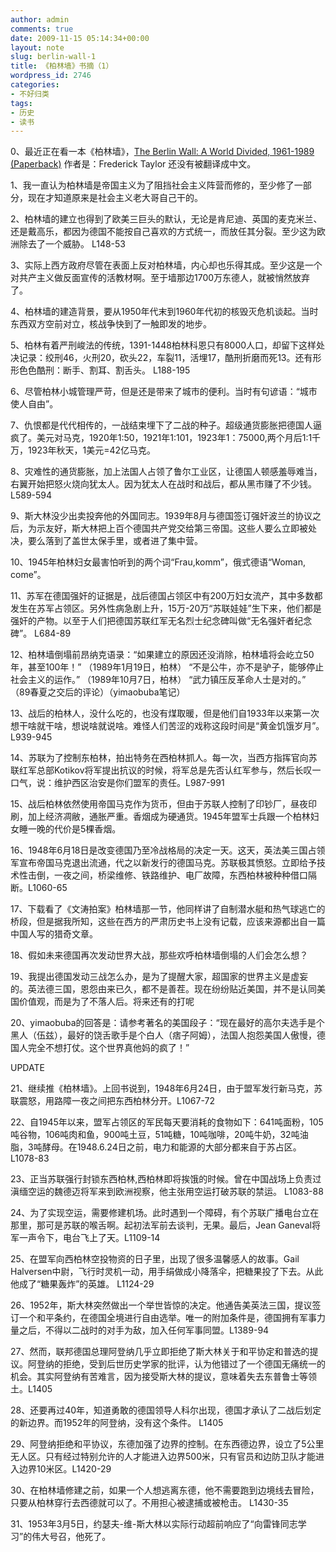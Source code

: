```yaml
---
author: admin
comments: true
date: 2009-11-15 05:14:34+00:00
layout: note
slug: berlin-wall-1
title: 《柏林墙》书摘（1）
wordpress_id: 2746
categories:
- 不好归类
tags:
- 历史
- 读书
---
```


0、最近正在看一本《柏林墙》，[The Berlin Wall: A World Divided, 1961-1989 (Paperback)](http://www.amazon.com/Berlin-Wall-World-Divided-1961-1989/dp/0060786140/ref=sr_1_1?ie=UTF8&s=books&qid=1258356356&sr=1-1) 作者是：Frederick Taylor 还没有被翻译成中文。

1、我一直认为柏林墙是帝国主义为了阻挡社会主义阵营而修的，至少修了一部分，现在才知道原来是社会主义老大哥自己干的。  

2、柏林墙的建立也得到了欧美三巨头的默认，无论是肯尼迪、英国的麦克米兰、还是戴高乐，都因为德国不能按自己喜欢的方式统一，而放任其分裂。至少这为欧洲除去了一个威胁。 L148-53

3、实际上西方政府尽管在表面上反对柏林墙，内心却也乐得其成。至少这是一个对共产主义做反面宣传的活教材啊。至于墙那边1700万东德人，就被悄然放弃了。

4、柏林墙的建造背景，要从1950年代末到1960年代初的核毁灭危机谈起。当时东西双方空前对立，核战争快到了一触即发的地步。

5、柏林有着严刑峻法的传统，1391-1448柏林科恩只有8000人口，却留下这样处决记录：绞刑46，火刑20，砍头22，车裂11，活埋17，酷刑折磨而死13。还有形形色色酷刑：断手、割耳、割舌头。 L188-195

6、尽管柏林小城管理严苛，但是还是带来了城市的便利。当时有句谚语：“城市使人自由”。

7、仇恨都是代代相传的，一战结束埋下了二战的种子。超级通货膨胀把德国人逼疯了。美元对马克，1920年1:50，1921年1:101，1923年1：75000,两个月后1:1千万，1923年秋天，1美元=42亿马克。

8、灾难性的通货膨胀，加上法国人占领了鲁尔工业区，让德国人顿感羞辱难当，右翼开始把怒火烧向犹太人。因为犹太人在战时和战后，都从黑市赚了不少钱。 L589-594 

9、斯大林没少出卖投奔他的外国同志。1939年8月与德国签订强奸波兰的协议之后，为示友好，斯大林把上百个德国共产党交给第三帝国。这些人要么立即被处决，要么落到了盖世太保手里，或者进了集中营。 

10、1945年柏林妇女最害怕听到的两个词“Frau,komm”，俄式德语“Woman, come”。

11、苏军在德国强奸的证据是，战后德国占领区中有200万妇女流产，其中多数都发生在苏军占领区。另外性病急剧上升，15万-20万“苏联娃娃”生下来，他们都是强奸的产物。以至于人们把德国苏联红军无名烈士纪念碑叫做“无名强奸者纪念碑”。 L684-89 

12、柏林墙倒塌前昂纳克语录：“如果建立的原因还没消除，柏林墙将会屹立50年，甚至100年！” （1989年1月19日，柏林） “不是公牛，亦不是驴子，能够停止社会主义的运作。” （1989年10月7日，柏林） “武力镇压反革命人士是对的。” （89春夏之交后的评论）（yimaobuba笔记）

13、战后的柏林人，没什么吃的，也没有煤取暖，但是他们自1933年以来第一次想干啥就干啥，想说啥就说啥。难怪人们苦涩的戏称这段时间是“黄金饥饿岁月”。 L939-945

14、苏联为了控制东柏林，拍出特务在西柏林抓人。每一次，当西方指挥官向苏联红军总部Kotikov将军提出抗议的时候，将军总是先否认红军参与，然后长叹一口气，说：维护西区治安是你们盟军的责任。L987-991 

15、战后柏林依然使用帝国马克作为货币，但由于苏联人控制了印钞厂，昼夜印刷，加上经济凋敝，通胀严重。香烟成为硬通货。1945年盟军士兵跟一个柏林妇女睡一晚的代价是5棵香烟。

16、1948年6月18日是改变德国乃至冷战格局的决定一天。这天，英法美三国占领军宣布帝国马克退出流通，代之以新发行的德国马克。苏联极其愤怒。立即给予技术性击倒，一夜之间，桥梁维修、铁路维护、电厂故障，东西柏林被种种借口隔断。L1060-65  

17、下载看了《文涛拍案》柏林墙那一节，他同样讲了自制潜水艇和热气球逃亡的桥段，但是据我所知，这些在西方的严肃历史书上没有记载，应该来源都出自一篇中国人写的猎奇文章。

18、假如未来德国再次发动世界大战，那些欢呼柏林墙倒塌的人们会怎么想？

19、我提出德国发动三战怎么办，是为了提醒大家，超国家的世界主义是虚妄的。英法德三国，恩怨由来已久，都不是善茬。现在纷纷贴近美国，并不是认同美国价值观，而是为了不落人后。将来还有的打呢

20、yimaobuba的回答是：请参考著名的美国段子：“现在最好的高尔夫选手是个黑人（伍兹），最好的饶舌歌手是个白人（痞子阿姆），法国人抱怨美国人傲慢，德国人完全不想打仗。这个世界真他妈的疯了！” 

UPDATE

21、继续推《柏林墙》。上回书说到，1948年6月24日，由于盟军发行新马克，苏联震怒，用路障一夜之间把东西柏林分开。L1067-72

22、自1945年以来，盟军占领区的军民每天要消耗的食物如下：641吨面粉，105吨谷物，106吨肉和鱼，900吨土豆，51吨糖，10吨咖啡，20吨牛奶，32吨油脂，3吨酵母。在1948.6.24日之前，电力和能源的大部分都来自于苏占区。L1078-83

23、正当苏联强行封锁东西柏林,西柏林即将挨饿的时候。曾在中国战场上负责过滇缅空运的魏德迈将军来到欧洲视察，他主张用空运打破苏联的禁运。 L1083-88

24、为了实现空运，需要修建机场。此时遇到一个障碍，有个苏联广播电台立在那里，那可是苏联的喉舌啊。起初法军前去谈判，无果。最后，Jean Ganeval将军一声令下，电台飞上了天。L1109-14 

25、在盟军向西柏林空投物资的日子里，出现了很多温馨感人的故事。Gail Halversen中尉，飞行时灵机一动，用手绢做成小降落伞，把糖果投了下去。从此他成了“糖果轰炸”的英雄。 L1124-29

26、1952年，斯大林突然做出一个举世皆惊的决定。他通告美英法三国，提议签订一个和平条约，在德国全境进行自由选举。唯一的附加条件是，德国拥有军事力量之后，不得以二战时的对手为敌，加入任何军事同盟。L1389-94 

27、然而，联邦德国总理阿登纳几乎立即拒绝了斯大林关于和平协定和普选的提议。阿登纳的拒绝，受到后世历史学家的批评，认为他错过了一个德国无痛统一的机会。其实阿登纳有苦难言，因为接受斯大林的提议，意味着失去东普鲁士等领土。L1405

28、还要再过40年，知道勇敢的德国领导人科尔出现，德国才承认了二战后划定的新边界。而1952年的阿登纳，没有这个条件。 L1405 

29、阿登纳拒绝和平协议，东德加强了边界的控制。在东西德边界，设立了5公里无人区。只有经过特别允许的人才能进入边界500米，只有官员和边防卫队才能进入边界10米区。L1420-29

30、在柏林墙修建之前，如果一个人想逃离东德，他不需要跑到边境线去冒险，只要从柏林穿行去西德就可以了。不用担心被逮捕或被枪击。 L1430-35  

31、1953年3月5日，约瑟夫-维-斯大林以实际行动超前响应了“向雷锋同志学习”的伟大号召，他死了。
